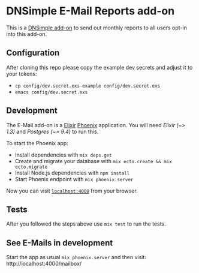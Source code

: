 # DNSimple E-Mail Reports add-on

This is a [DNSimple add-on](https://developer.dnsimple.com) to send out monthly reports to all users opt-in into this add-on.

## Configuration

After cloning this repo please copy the example dev secrets and adjust it to your tokens:
- `cp config/dev.secret.exs-example config/dev.secret.exs`
- `emacs config/dev.secret.exs`

## Development

The E-Mail add-on is a [Elixir](http://elixir-lang.org) [Phoenix](http://www.phoenixframework.org) application. You will need *Elixir (~> 1.3)* and *Postgres (~> 9.4)* to run this.

To start the Phoenix app:

  * Install dependencies with `mix deps.get`
  * Create and migrate your database with `mix ecto.create && mix ecto.migrate`
  * Install Node.js dependencies with `npm install`
  * Start Phoenix endpoint with `mix phoenix.server`

Now you can visit [`localhost:4000`](http://localhost:4000) from your browser.

## Tests

After you followed the steps above use `mix test` to run the tests.

## See E-Mails in development

Start the app as usual `mix phoenix.server` and then visit: http://localhost:4000/mailbox/
